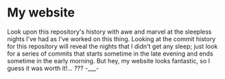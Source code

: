 # My website

Look upon this repository's history with awe
and marvel at the sleepless nights I've had
as I've worked on this thing. Looking at the
commit history for this repository will reveal
the nights that I didn't get any sleep; just
look for a series of commits that starts
sometime in the late evening and ends sometime
in the early morning. But hey, my website looks
fantastic, so I guess it was worth it!... ???
-___-
